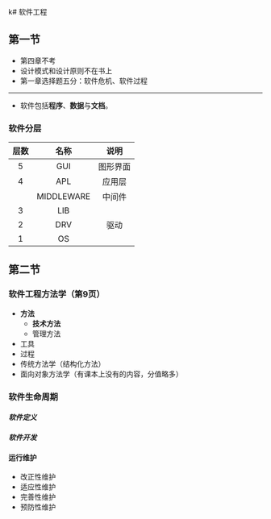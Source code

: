 k# 软件工程
## 第一节
- 第四章不考
- 设计模式和设计原则不在书上
- 第一章选择题五分：软件危机、软件过程
---
- 软件包括**程序**、**数据**与**文档**。
### 软件分层
层数 | 名称 | 说明
:--:|:--: | :--:
5|GUI|图形界面
4|APL|应用层
||MIDDLEWARE|中间件
3|LIB||
2|DRV|驱动
1|OS||

## 第二节
### 软件工程方法学（第9页）
- **方法**
    - **技术方法**
    - 管理方法
- 工具
- 过程
- 传统方法学（结构化方法）
- 面向对象方法学（有课本上没有的内容，分值略多）

### 软件生命周期
#### *软件定义*
#### *软件开发*
#### 运行维护
- 改正性维护
- 适应性维护
- 完善性维护
- 预防性维护